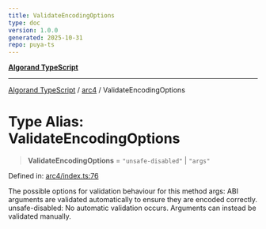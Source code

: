 ```yaml
---
title: ValidateEncodingOptions
type: doc
version: 1.0.0
generated: 2025-10-31
repo: puya-ts
---
```

[**Algorand TypeScript**](../../README.md)

***

[Algorand TypeScript](../../modules.md) / [arc4](../README.md) / ValidateEncodingOptions

# Type Alias: ValidateEncodingOptions

> **ValidateEncodingOptions** = `"unsafe-disabled"` \| `"args"`

Defined in: [arc4/index.ts:76](https://github.com/algorandfoundation/puya-ts/blob/main/packages/algo-ts/src/arc4/index.ts#L76)

The possible options for validation behaviour for this method
args: ABI arguments are validated automatically to ensure they are encoded correctly.
unsafe-disabled: No automatic validation occurs. Arguments can instead be validated manually.
